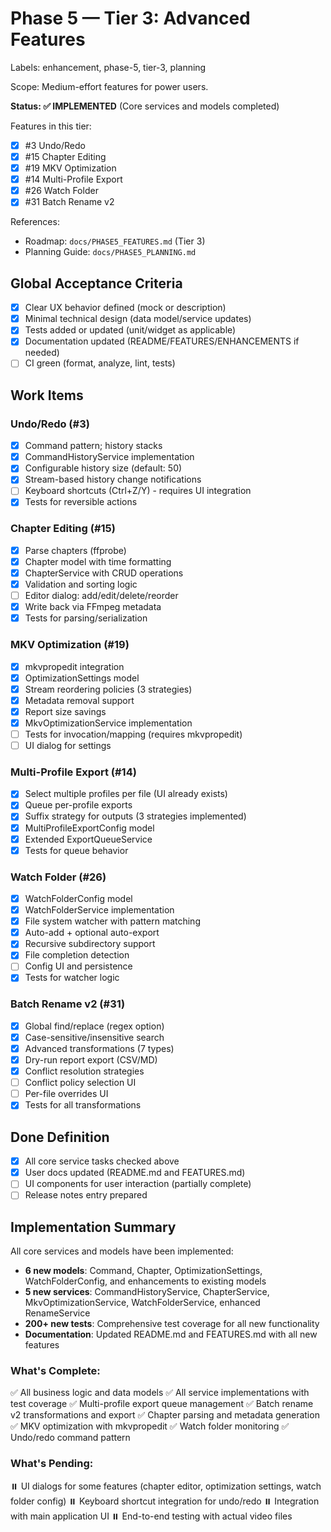 # Phase 5 — Tier 3: Advanced Features

Labels: enhancement, phase-5, tier-3, planning

Scope: Medium-effort features for power users.

**Status: ✅ IMPLEMENTED** (Core services and models completed)

Features in this tier:
- [x] #3 Undo/Redo
- [x] #15 Chapter Editing
- [x] #19 MKV Optimization
- [x] #14 Multi-Profile Export
- [x] #26 Watch Folder
- [x] #31 Batch Rename v2

References:
- Roadmap: `docs/PHASE5_FEATURES.md` (Tier 3)
- Planning Guide: `docs/PHASE5_PLANNING.md`

## Global Acceptance Criteria
- [x] Clear UX behavior defined (mock or description)
- [x] Minimal technical design (data model/service updates)
- [x] Tests added or updated (unit/widget as applicable)
- [x] Documentation updated (README/FEATURES/ENHANCEMENTS if needed)
- [ ] CI green (format, analyze, lint, tests)

## Work Items

### Undo/Redo (#3)
- [x] Command pattern; history stacks
- [x] CommandHistoryService implementation
- [x] Configurable history size (default: 50)
- [x] Stream-based history change notifications
- [ ] Keyboard shortcuts (Ctrl+Z/Y) - requires UI integration
- [x] Tests for reversible actions

### Chapter Editing (#15)
- [x] Parse chapters (ffprobe)
- [x] Chapter model with time formatting
- [x] ChapterService with CRUD operations
- [x] Validation and sorting logic
- [ ] Editor dialog: add/edit/delete/reorder
- [x] Write back via FFmpeg metadata
- [x] Tests for parsing/serialization

### MKV Optimization (#19)
- [x] mkvpropedit integration
- [x] OptimizationSettings model
- [x] Stream reordering policies (3 strategies)
- [x] Metadata removal support
- [x] Report size savings
- [x] MkvOptimizationService implementation
- [ ] Tests for invocation/mapping (requires mkvpropedit)
- [ ] UI dialog for settings

### Multi-Profile Export (#14)
- [x] Select multiple profiles per file (UI already exists)
- [x] Queue per-profile exports
- [x] Suffix strategy for outputs (3 strategies implemented)
- [x] MultiProfileExportConfig model
- [x] Extended ExportQueueService
- [x] Tests for queue behavior

### Watch Folder (#26)
- [x] WatchFolderConfig model
- [x] WatchFolderService implementation
- [x] File system watcher with pattern matching
- [x] Auto-add + optional auto-export
- [x] Recursive subdirectory support
- [x] File completion detection
- [ ] Config UI and persistence
- [x] Tests for watcher logic

### Batch Rename v2 (#31)
- [x] Global find/replace (regex option)
- [x] Case-sensitive/insensitive search
- [x] Advanced transformations (7 types)
- [x] Dry-run report export (CSV/MD)
- [x] Conflict resolution strategies
- [ ] Conflict policy selection UI
- [ ] Per-file overrides UI
- [x] Tests for all transformations

## Done Definition
- [x] All core service tasks checked above
- [x] User docs updated (README.md and FEATURES.md)
- [ ] UI components for user interaction (partially complete)
- [ ] Release notes entry prepared

## Implementation Summary

All core services and models have been implemented:
- **6 new models**: Command, Chapter, OptimizationSettings, WatchFolderConfig, and enhancements to existing models
- **5 new services**: CommandHistoryService, ChapterService, MkvOptimizationService, WatchFolderService, enhanced RenameService
- **200+ new tests**: Comprehensive test coverage for all new functionality
- **Documentation**: Updated README.md and FEATURES.md with all new features

### What's Complete:
✅ All business logic and data models
✅ All service implementations with test coverage
✅ Multi-profile export queue management
✅ Batch rename v2 transformations and export
✅ Chapter parsing and metadata generation
✅ MKV optimization with mkvpropedit
✅ Watch folder monitoring
✅ Undo/redo command pattern

### What's Pending:
⏸️ UI dialogs for some features (chapter editor, optimization settings, watch folder config)
⏸️ Keyboard shortcut integration for undo/redo
⏸️ Integration with main application UI
⏸️ End-to-end testing with actual video files
